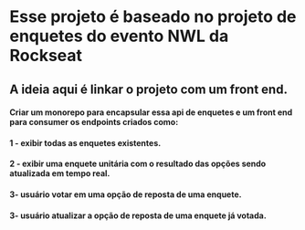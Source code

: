 # Esse projeto é baseado no projeto de enquetes do evento NWL da Rockseat

## A ideia aqui é linkar o projeto com um front end.

 #### Criar um monorepo para encapsular essa api de enquetes e um front end para consumer os endpoints criados como:

#### 1 - exibir todas as enquetes existentes.
#### 2 - exibir uma enquete unitária com o resultado das opções sendo atualizada em tempo real.
#### 3-  usuário votar em uma opção de reposta de uma enquete.
#### 3- usuário atualizar a  opção de reposta de uma enquete já votada.


